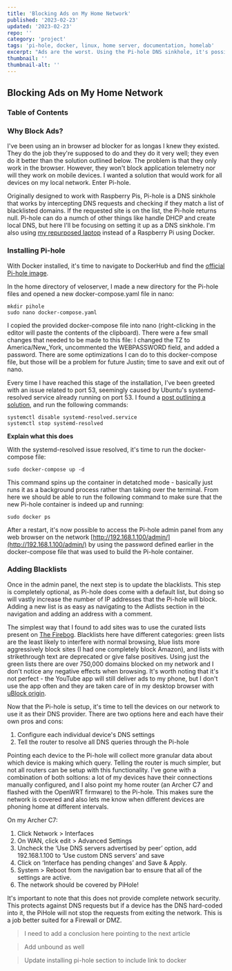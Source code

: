 ```yaml
---
title: 'Blocking Ads on My Home Network'
published: '2023-02-23'
updated: '2023-02-23'
repo: ''
category: 'project'
tags: 'pi-hole, docker, linux, home server, documentation, homelab'
excerpt: "Ads are the worst. Using the Pi-hole DNS sinkhole, it's possible to get rid of most of them on a home network"
thumbnail: ''
thumbnail-alt: ''
---
```


## Blocking Ads on My Home Network

### Table of Contents

### Why Block Ads?

I've been using an in browser ad blocker for as longas I knew they existed. They do the job they're supposed to do and they do it very well; they even do it better than the solution outlined below. The problem is that they only work in the browser. However, they won't block application telemetry nor will they work on mobile devices. I wanted a solution that would work for all devices on my local network. Enter Pi-hole.

Originally designed to work with Raspberry Pis, Pi-hole is a DNS sinkhole that works by intercepting DNS requests and checking if they match a list of blacklisted domains. If the requested site is on the list, the Pi-hole returns null. Pi-hole can do a numch of other things like handle DHCP and create local DNS, but here I'll be focusing on setting it up as a DNS sinkhole. I'm also using [my repurposed laptop](/posts/repurposing-an-old-laptop) instead of a Raspberry Pi using Docker.

### Installing Pi-hole

With Docker installed, it's time to navigate to DockerHub and find the [official Pi-hole image](https://hub.docker.com/r/pihole/pihole). 

In the home directory of veloserver, I made a new directory for the Pi-hole files and opened a new docker-compose.yaml file in nano:

```
mkdir pihole
sudo nano docker-compose.yaml
```

I copied the provided docker-compose file into nano (right-clicking in the editor will paste the contents of the clipboard). There were a few small changes that needed to be made to this file: I changed the TZ to America/New_York, uncommented the WEBPASSWORD field, and added a password. There are some optimizations I can do to this docker-compose file, but those will be a problem for future Justin; time to save and exit out of nano.

Every time I have reached this stage of the installation, I've been greeted with an issue related to port 53, seemingly caused by Ubuntu's systemd-resolved service already running on port 53. I found a [post outlining a solution](https://discourse.pi-hole.net/t/docker-unable-to-bind-to-port-53/45082/7), and run the following commands:

```
systemctl disable systemd-resolved.service
systemctl stop systemd-resolved
```

**Explain what this does**

With the systemd-resolved issue resolved, it's time to run the docker-compose file:

```
sudo docker-compose up -d
```

This command spins up the container in detatched mode - basically just runs it as a background process rather than taking over the terminal. From here we should be able to run the following command to make sure that the new Pi-hole container is indeed up and running:

```
sudo docker ps
```

After a restart, it's now possible to access the Pi-hole admin panel from any web browser on the network [http://192.168.1.100/admin/](http://192.168.1.100/admin/) by using the password defined earlier in the docker-compose file that was used to build the Pi-hole container. 

### Adding Blacklists

Once in the admin panel, the next step is to update the blacklists. This step is completely optional, as Pi-hole does come with a default list, but doing so will vastly increase the number of IP addresses that the Pi-hole will block. Adding a new list is as easy as navigating to the Adlists section in the navigation and adding an address with a comment.

The simplest way that I found to add sites was to use the curated lists present on [The Firebog](https://firebog.net/). Blacklists here have different categories: green lists are the least likely to interfere with normal browsing, blue lists more aggressively block sites (I had one completely block Amazon), and lists with strikethrough text are deprecated or give false positives. Using just the green lists there are over 750,000 domains blocked on my network and I don't notice any negative effects when browsing. It's worth noting that it's not perfect - the YouTube app will still deliver ads to my phone, but I don't use the app often and they are taken care of in my desktop browser with [uBlock origin](https://ublockorigin.com/). 

Now that the Pi-hole is setup, it's time to tell the devices on our network to use it as their DNS provider. There are two options here and each have their own pros and cons:

1) Configure each individual device's DNS settings
2) Tell the router to resolve all DNS queries through the Pi-hole

Pointing each device to the Pi-hole will collect more granular data about which device is making which query. Telling the router is much simpler, but not all routers can be setup with this functionality. I've gone with a combination of both soltions: a lot of my devices have their connections manually configured, and I also point my home router (an Archer C7 and flashed with the OpenWRT firmware) to the Pi-hole. This makes sure the network is covered and also lets me know when different devices are phoning home at different intervals. 

On my Archer C7:

1) Click Network > Interfaces
2) On WAN, click edit > Advanced Settings
3) Uncheck the ‘Use DNS servers advertised by peer’ option, add 192.168.1.100 to ‘Use custom DNS servers’ and save
4) Click on ‘Interface has pending changes’ and Save & Apply. 
5) System > Reboot from the navigation bar to ensure that all of the settings are active. 
6) The network should be covered by PiHole! 

It's important to note that this does not provide complete network security. This protects against DNS requests but if a device has the DNS hard-coded into it, the PiHole will not stop the requests from exiting the network. This is a job better suited for a Firewall or DMZ. 

> I need to add a conclusion here pointing to the next article

> Add unbound as well

> Update installing pi-hole section to include link to docker
